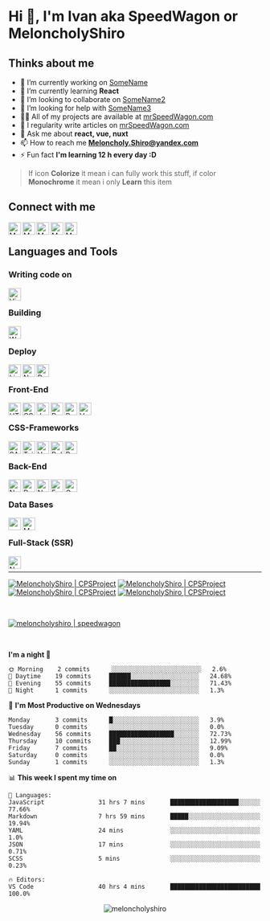 # Hi 👋, I'm Ivan aka SpeedWagon or MeloncholyShiro

## Thinks about me

- 🔭 I’m currently working on [SomeName](https://github.com/MeloncholyShiro)
- 🌱 I’m currently learning **React**
- 👯 I’m looking to collaborate on [SomeName2](https://github.com/MeloncholyShiro)
- 🤔 I’m looking for help with [SomeName3](https://github.com/MeloncholyShiro)
- 👨‍💻 All of my projects are available at [mrSpeedWagon.com](mrSpeedWagon.com)
- 📝 I regularity write articles on [mrSpeedWagon.com](mrSpeedWagon.com)
- 💬 Ask me about **react, vue, nuxt**
- 📫 How to reach me **Meloncholy.Shiro@yandex.com**
- ⚡ Fun fact **I'm learning 12 h every day :D**

>If icon **Colorize** it mean i can fully work this stuff, if color **Monochrome** it mean i only **Learn** this item

## Connect with me

[<img align="left" alt="MeloncholyShiro | Website" height="25px" src="https://api.iconify.design/noto-v1:globe-showing-europe-africa.svg" />][website]
[<img align="left" alt="MeloncholyShiro | VK" height="25px" src="https://api.iconify.design/cib:vk.svg" />][vk]
[<img align="left" alt="MeloncholyShiro | Twitter" height="25px" src="https://api.iconify.design/logos:twitter.svg" />][twitter]
[<img align="left" alt="MeloncholyShiro | LinkedIn" height="25px" src="https://api.iconify.design/logos:linkedin.svg" />][linkedin]
[<img align="left" alt="MeloncholyShiro | Instagram" height="25px" src="https://api.iconify.design/logos:instagram-icon.svg" />][instagram]

<br />

## Languages and Tools

### Writing code on

[<img align="left" alt="Visual Studio Code" height="25px" src="https://api.iconify.design/logos:visual-studio-code.svg" />][#]

<br />

### Building

[<img align="left" alt="Webpack" height="25px" src="https://api.iconify.design/logos:webpack.svg" />][#]

<br />

### Deploy

[<img align="left" alt="Linux" height="25px" src="https://cdn.jsdelivr.net/npm/simple-icons@v3/icons/linux.svg" />][#]
[<img align="left" alt="Nginx" height="25px" src="https://cdn.jsdelivr.net/npm/simple-icons@v3/icons/nginx.svg" />][#]
[<img align="left" alt="Docker" height="25px" src="https://cdn.jsdelivr.net/npm/simple-icons@v3/icons/docker.svg" />][#]

<br />

### Front-End

[<img align="left" alt="HTML" height="25px" src="https://api.iconify.design/logos:html-5.svg" />][#]
[<img align="left" alt="CSS3" height="25px" src="https://api.iconify.design/logos:css-3.svg" />][#]
[<img align="left" alt="JavaScript" height="25px" src="https://api.iconify.design/logos:javascript.svg" />][#]
[<img align="left" alt="React" height="25px" src="https://cdn.jsdelivr.net/npm/simple-icons@v3/icons/react.svg" />][#]
[<img align="left" alt="Redux" height="25px" src="https://cdn.jsdelivr.net/npm/simple-icons@v3/icons/redux.svg" />][#]
[<img align="left" alt="Vue" height="25px" src="https://cdn.jsdelivr.net/npm/simple-icons@v3/icons/vue-dot-js.svg" />][#]

<br />

### CSS-Frameworks

[<img align="left" alt="SASS | SCSS" height="25px" src="https://api.iconify.design/logos:sass.svg" />][#]
[<img align="left" alt="Tailwind CSS" height="25px" src="https://cdn.jsdelivr.net/npm/simple-icons@v3/icons/tailwindcss.svg" />][#]
[<img align="left" alt="Vuetify" height="25px" src="https://cdn.jsdelivr.net/npm/simple-icons@v3/icons/vuetify.svg" />][#]
[<img align="left" alt="Bulma" height="25px" src="https://api.iconify.design/logos:bulma.svg" />][#]
[<img align="left" alt="Bootstrap 5" height="25px" src="https://api.iconify.design/logos:bootstrap.svg" />][#]

<br />

### Back-End

[<img align="left" alt="NodeJS" height="25px" src="https://api.iconify.design/logos:nodejs-icon.svg" />][#]
[<img align="left" alt="Deno" height="25px" src="https://cdn.jsdelivr.net/npm/simple-icons@v3/icons/deno.svg" />][#]
[<img align="left" alt="Nodemon" height="25px" src="https://cdn.jsdelivr.net/npm/simple-icons@v3/icons/nodemon.svg" />][#]
[<img align="left" alt="Express" height="25px" src="https://api.iconify.design/logos:express.svg" />][#]
[<img align="left" alt="GraphQL" height="25px" src="https://cdn.jsdelivr.net/npm/simple-icons@v3/icons/graphql.svg" />][#]

<br />

### Data Bases

[<img align="left" alt="mySQL" height="25px" src="https://cdn.jsdelivr.net/npm/simple-icons@v3/icons/mysql.svg" />][#]
[<img align="left" alt="MongoDB" height="25px" src="https://cdn.jsdelivr.net/npm/simple-icons@v3/icons/mongodb.svg" />][#]

<br />

### Full-Stack (SSR)

[<img align="left" alt="NuxtJS" height="25px" src="https://cdn.jsdelivr.net/npm/simple-icons@v3/icons/nuxt-dot-js.svg" />][#]

<br />

----
<!-- <p align="center">
<a href="https://codepen.io/meloncholyshiro_codepan" target="blank">
<img align="center" src="https://cdn.jsdelivr.net/npm/simple-icons@3.0.1/icons/codepen.svg" alt="meloncholyshiro_codepan" height="20" width="20" />
</a>
<a href="https://dev.to/meloncholyshiro_dev.to" target="blank">
<img align="center" src="https://cdn.jsdelivr.net/npm/simple-icons@3.0.1/icons/dev-dot-to.svg" alt="meloncholyshiro_dev.to" height="20" width="20" />
</a>
<a href="https://twitter.com/meloncholyshiro_twitter" target="blank">
<img align="center" src="https://cdn.jsdelivr.net/npm/simple-icons@3.0.1/icons/twitter.svg" alt="meloncholyshiro_twitter" height="20" width="20" />
</a>
<a href="https://linkedin.com/in/meloncholyshiro_linkedin" target="blank">
<img align="center" src="https://cdn.jsdelivr.net/npm/simple-icons@3.0.1/icons/linkedin.svg" alt="meloncholyshiro_linkedin" height="20" width="20" />
</a>
<a href="https://stackoverflow.com/users/meloncholyshiro_stackoverflow" target="blank">
<img align="center" src="https://cdn.jsdelivr.net/npm/simple-icons@3.0.1/icons/stackoverflow.svg" alt="meloncholyshiro_stackoverflow" height="20" width="20" />
</a>
<a href="https://codesandbox.com/meloncholyshiro_codesanbox" target="blank">
<img align="center" src="https://cdn.jsdelivr.net/npm/simple-icons@3.0.1/icons/codesandbox.svg" alt="meloncholyshiro_codesanbox" height="20" width="20" />
</a>
<a href="https://kaggle.com/meloncholyshiro_kaggle" target="blank">
<img align="center" src="https://cdn.jsdelivr.net/npm/simple-icons@3.0.1/icons/kaggle.svg" alt="meloncholyshiro_kaggle" height="20" width="20" />
</a>
<a href="https://fb.com/meloncholyshiro_facebook" target="blank">
<img align="center" src="https://cdn.jsdelivr.net/npm/simple-icons@3.0.1/icons/facebook.svg" alt="meloncholyshiro_facebook" height="20" width="20" />
</a>
<a href="https://instagram.com/meloncholyshiro_instagram" target="blank">
<img align="center" src="https://cdn.jsdelivr.net/npm/simple-icons@3.0.1/icons/instagram.svg" alt="meloncholyshiro_instagram" height="20" width="20" />
</a>
<a href="https://dribbble.com/meloncholyshiro_dribble" target="blank">
<img align="center" src="https://cdn.jsdelivr.net/npm/simple-icons@3.0.1/icons/dribbble.svg" alt="meloncholyshiro_dribble" height="20" width="20" />
</a>
<a href="https://www.behance.net/meloncholyshiro_behance" target="blank">
<img align="center" src="https://cdn.jsdelivr.net/npm/simple-icons@3.0.1/icons/behance.svg" alt="meloncholyshiro_behance" height="20" width="20" />
</a>
<a href="https://medium.com/@meloncholyshiro_medium" target="blank">
<img align="center" src="https://cdn.jsdelivr.net/npm/simple-icons@3.0.1/icons/medium.svg" alt="@meloncholyshiro_medium" height="20" width="20" />
</a>
<a href="https://www.youtube.com/c/meloncholyshiro_youtube" target="blank">
<img align="center" src="https://cdn.jsdelivr.net/npm/simple-icons@3.0.1/icons/youtube.svg" alt="meloncholyshiro_youtube" height="20" width="20" />
</a>
</p> -->

[<img alt="MeloncholyShiro | CPSProject" src="https://github-readme-stats.vercel.app/api/pin/?username=meloncholyshiro&repo=cpsproject&show_icons=true&theme=dracula" />][cpsproject]
[<img alt="MeloncholyShiro | CPSProject" src="https://github-readme-stats.vercel.app/api/pin/?username=meloncholyshiro&repo=cpsproject&show_icons=true&theme=dracula" />][cpsproject]
[<img alt="MeloncholyShiro | CPSProject" src="https://github-readme-stats.vercel.app/api/pin/?username=meloncholyshiro&repo=cpsproject&show_icons=true&theme=dracula" />][cpsproject]
[<img alt="MeloncholyShiro | CPSProject" src="https://github-readme-stats.vercel.app/api/pin/?username=meloncholyshiro&repo=cpsproject&show_icons=true&theme=dracula" />][cpsproject]

<br />

[<img alt="meloncholyshiro | speedwagon" src="https://github-readme-stats.vercel.app/api?username=meloncholyshiro&show_icons=true&theme=dracula" />][cpsproject]

<br />

<!--START_SECTION:waka-->
**I'm a night 🦉** 

```text
🌞 Morning    2 commits      ░░░░░░░░░░░░░░░░░░░░░░░░░   2.6% 
🌆 Daytime    19 commits     ██████░░░░░░░░░░░░░░░░░░░   24.68% 
🌃 Evening    55 commits     █████████████████░░░░░░░░   71.43% 
🌙 Night      1 commits      ░░░░░░░░░░░░░░░░░░░░░░░░░   1.3%

```
📅 **I'm Most Productive on Wednesdays** 

```text
Monday       3 commits      █░░░░░░░░░░░░░░░░░░░░░░░░   3.9% 
Tuesday      0 commits      ░░░░░░░░░░░░░░░░░░░░░░░░░   0.0% 
Wednesday    56 commits     ██████████████████░░░░░░░   72.73% 
Thursday     10 commits     ███░░░░░░░░░░░░░░░░░░░░░░   12.99% 
Friday       7 commits      ██░░░░░░░░░░░░░░░░░░░░░░░   9.09% 
Saturday     0 commits      ░░░░░░░░░░░░░░░░░░░░░░░░░   0.0% 
Sunday       1 commits      ░░░░░░░░░░░░░░░░░░░░░░░░░   1.3%

```


📊 **This week I spent my time on** 

```text
💬 Languages: 
JavaScript               31 hrs 7 mins       ███████████████████░░░░░░   77.66% 
Markdown                 7 hrs 59 mins       █████░░░░░░░░░░░░░░░░░░░░   19.94% 
YAML                     24 mins             ░░░░░░░░░░░░░░░░░░░░░░░░░   1.0% 
JSON                     17 mins             ░░░░░░░░░░░░░░░░░░░░░░░░░   0.71% 
SCSS                     5 mins              ░░░░░░░░░░░░░░░░░░░░░░░░░   0.23%

🔥 Editors: 
VS Code                  40 hrs 4 mins       █████████████████████████   100.0%

```


<!--END_SECTION:waka-->

<p align="center"> <img src="https://komarev.com/ghpvc/?username=meloncholyshiro" alt="meloncholyshiro" /> </p>

[website]: https://meloncholyshiro.github.io
[twitter]: https://twitter.com/
[youtube]: https://youtube.com/
[vk]: https://vk.com/speedwagon_s
[instagram]: https://instagram.com/
[linkedin]: https://linkedin.com/in/
[#]: https://github.com/MeloncholyShiro
[cpsproject]: https://github.com/meloncholyshiro/cpsproject
